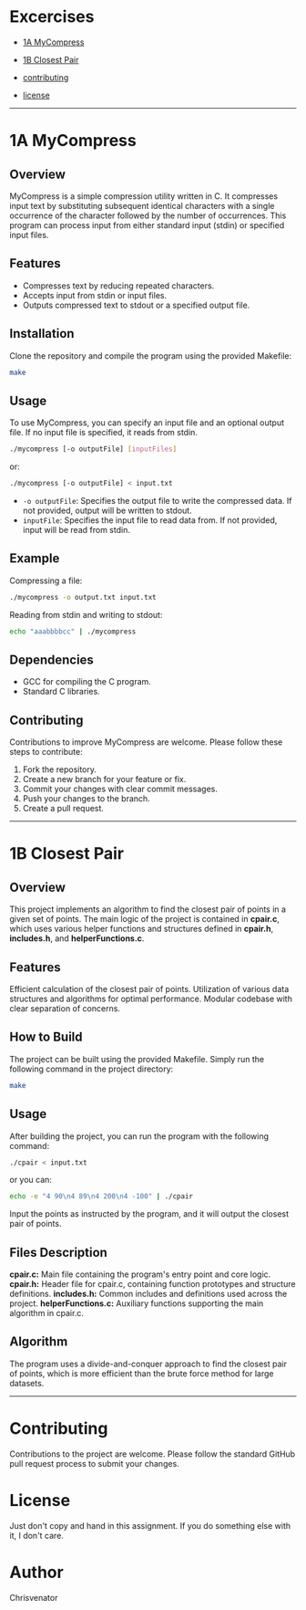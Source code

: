 # Excercises

- [1A MyCompress](#1a-mycompress)
- [1B Closest Pair](#1b-closest-pair)


- [contributing](#contributing)
- [license](#license)

---

# 1A MyCompress

## Overview

MyCompress is a simple compression utility written in C.
It compresses input text by substituting subsequent identical characters
with a single occurrence of the character followed by the number of occurrences.
This program can process input from either standard input (stdin) or specified input files.

## Features

- Compresses text by reducing repeated characters.
- Accepts input from stdin or input files.
- Outputs compressed text to stdout or a specified output file.

## Installation

Clone the repository and compile the program using the provided Makefile:

```bash
make
```

## Usage

To use MyCompress, you can specify an input file and an optional output file. If no input file is specified, it reads
from stdin.

```bash
./mycompress [-o outputFile] [inputFiles]
```

or:

```bash
./mycompress [-o outputFile] < input.txt
```

- `-o outputFile`: Specifies the output file to write the compressed data. If not provided, output will be written to
  stdout.
- `inputFile`: Specifies the input file to read data from. If not provided, input will be read from stdin.

## Example

Compressing a file:

```bash
./mycompress -o output.txt input.txt
```

Reading from stdin and writing to stdout:

```bash
echo "aaabbbbcc" | ./mycompress
```

## Dependencies

- GCC for compiling the C program.
- Standard C libraries.

## Contributing

Contributions to improve MyCompress are welcome. Please follow these steps to contribute:

1. Fork the repository.
2. Create a new branch for your feature or fix.
3. Commit your changes with clear commit messages.
4. Push your changes to the branch.
5. Create a pull request.


---

# 1B Closest Pair

## Overview

This project implements an algorithm to find the closest pair of points
in a given set of points. The main logic of the project is contained in **cpair.c**,
which uses various helper functions and structures defined in **cpair.h**, **includes.h**,
and **helperFunctions.c**.

## Features

Efficient calculation of the closest pair of points.
Utilization of various data structures and algorithms for optimal performance.
Modular codebase with clear separation of concerns.

## How to Build

The project can be built using the provided Makefile. Simply run the following command in the project directory:

```bash
make
```

## Usage

After building the project, you can run the program with the following command:

```bash
./cpair < input.txt
```

or you can:

```bash
echo -e "4 90\n4 89\n4 200\n4 -100" | ./cpair
```

Input the points as instructed by the program, and it will output the closest pair of points.

## Files Description

**cpair.c:** Main file containing the program's entry point and core logic.
**cpair.h:** Header file for cpair.c, containing function prototypes and structure definitions.
**includes.h:** Common includes and definitions used across the project.
**helperFunctions.c:** Auxiliary functions supporting the main algorithm in cpair.c.

## Algorithm

The program uses a divide-and-conquer approach to find the closest pair of points, which is more efficient than the
brute force method for large datasets.

---

# Contributing

Contributions to the project are welcome. Please follow the standard GitHub pull request process to submit your changes.

# License

Just don't copy and hand in this assignment. If you do something else with it, I don't care.

# Author

Chrisvenator